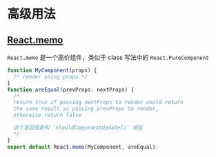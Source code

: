 # 高级用法

## [React.memo](https://reactjs.org/docs/react-api.html#reactmemo)

`React.memo` 是一个高价组件，类似于 class 写法中的 `React.PureComponent`

```js
function MyComponent(props) {
  /* render using props */
}
function areEqual(prevProps, nextProps) {
  /*
  return true if passing nextProps to render would return
  the same result as passing prevProps to render,
  otherwise return false

  这个返回值是和 `shouldComponentUpdate()` 相反
  */
}
export default React.memo(MyComponent, areEqual);
```
